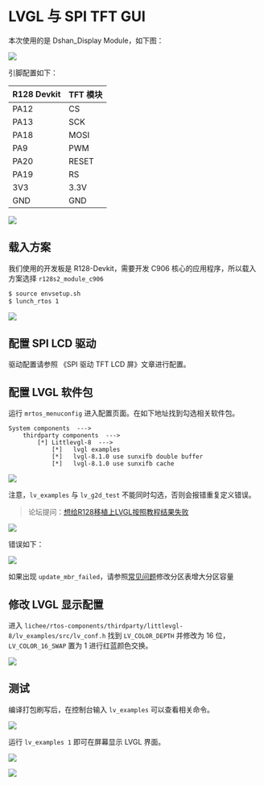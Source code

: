 # LVGL 与 SPI TFT GUI

本次使用的是 Dshan_Display Module，如下图：

![](http://photos.100ask.net/aw-r128-docs/rtos/demo/part1/chapter10/image1.webp)

引脚配置如下：

| R128 Devkit | TFT 模块 |
| :---------- | :------- |
| PA12        | CS       |
| PA13        | SCK      |
| PA18        | MOSI     |
| PA9         | PWM      |
| PA20        | RESET    |
| PA19        | RS       |
| 3V3         | 3.3V     |
| GND         | GND      |

![](http://photos.100ask.net/aw-r128-docs/rtos/demo/part1/chapter10/image2.png)

## 载入方案

我们使用的开发板是 R128-Devkit，需要开发 C906 核心的应用程序，所以载入方案选择 `r128s2_module_c906`

```bash
$ source envsetup.sh 
$ lunch_rtos 1
```

![](http://photos.100ask.net/aw-r128-docs/rtos/demo/part1/chapter10/image3.png)

## 配置 SPI LCD 驱动

驱动配置请参照 《SPI 驱动 TFT LCD 屏》文章进行配置。

## 配置 LVGL 软件包

运行 `mrtos_menuconfig` 进入配置页面。在如下地址找到勾选相关软件包。

```
System components  --->
    thirdparty components  --->
        [*] Littlevgl-8  --->
            [*]   lvgl examples
            [*]   lvgl-8.1.0 use sunxifb double buffer
            [*]   lvgl-8.1.0 use sunxifb cache
```

![](http://photos.100ask.net/aw-r128-docs/rtos/demo/part1/chapter10/image4.png)

注意，`lv_examples` 与 `lv_g2d_test` 不能同时勾选，否则会报错重复定义错误。

> 论坛提问：[想给R128移植上LVGL按照教程结果失败](https://bbs.aw-ol.com/topic/4421/share/1)

![](http://photos.100ask.net/aw-r128-docs/rtos/demo/part1/chapter10/image5.png)

错误如下：

![](http://photos.100ask.net/aw-r128-docs/rtos/demo/part1/chapter10/image6.png)

如果出现 `update_mbr_failed`，请参照[常见问题](https://r128.docs.aw-ol.com/others/faq)修改分区表增大分区容量

## 修改 LVGL 显示配置

进入 `lichee/rtos-components/thirdparty/littlevgl-8/lv_examples/src/lv_conf.h` 找到 `LV_COLOR_DEPTH` 并修改为 16 位，`LV_COLOR_16_SWAP` 置为 1 进行红蓝颜色交换。

![](http://photos.100ask.net/aw-r128-docs/rtos/demo/part1/chapter10/image7.png)

## 测试

编译打包刷写后，在控制台输入 `lv_examples` 可以查看相关命令。

![](http://photos.100ask.net/aw-r128-docs/rtos/demo/part1/chapter10/image8.png)

运行 `lv_examples 1` 即可在屏幕显示 LVGL 界面。

![](http://photos.100ask.net/aw-r128-docs/rtos/demo/part1/chapter10/image9.png)

![](http://photos.100ask.net/aw-r128-docs/rtos/demo/part1/chapter10/image10.png)